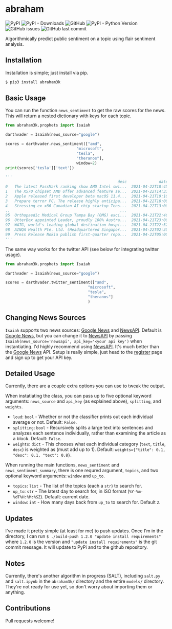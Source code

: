 # abraham

![PyPI](https://img.shields.io/pypi/v/abraham3k)
![PyPI - Downloads](https://img.shields.io/pypi/dm/abraham3k)
![GitHub](https://img.shields.io/github/license/ckinateder/abraham)
![PyPI - Python Version](https://img.shields.io/pypi/pyversions/abraham3k)
![GitHub issues](https://img.shields.io/github/issues/ckinateder/abraham)
![GitHub last commit](https://img.shields.io/github/last-commit/ckinateder/abraham)


Algorithmically predict public sentiment on a topic using flair sentiment analysis.

## Installation

Installation is simple; just install via pip.

```bash
$ pip3 install abraham3k
```

## Basic Usage

You can run the function `news_sentiment` to get the raw scores for the news. This will return a nested dictionary with keys for each topic.

```python
from abraham3k.prophets import Isaiah

darthvader = Isaiah(news_source="google") 

scores = darthvader.news_sentiment(["amd", 
                               "microsoft", 
                               "tesla", 
                               "theranos"], 
                               window=2)
print(scores['tesla']['text'])

'''
                                                 desc              datetime  probability sentiment
0   The latest PassMark ranking show AMD Intel swi...  2021-04-22T18:45:03Z     0.999276  NEGATIVE
1   The X570 chipset AMD offer advanced feature se...  2021-04-22T14:33:07Z     0.999649  POSITIVE
2   Apple released first developer beta macOS 11.4...  2021-04-21T19:10:02Z     0.990774  POSITIVE
3   Prepare terror PC. The release highly anticipa...  2021-04-22T18:00:02Z     0.839055  POSITIVE
4   Stressing ex x86 Canadian AI chip startup Tens...  2021-04-22T13:00:07Z     0.759295  POSITIVE
..                                                ...                   ...          ...       ...
95  Orthopaedic Medical Group Tampa Bay (OMG) exci...  2021-04-21T22:46:00Z     0.979155  POSITIVE
96  OtterBox appointed Leader, proudly 100% Austra...  2021-04-21T23:00:00Z     0.992927  POSITIVE
97  WATG, world's leading global destination hospi...  2021-04-21T22:52:00Z     0.993889  POSITIVE
98  AINQA Health Pte. Ltd. (Headquartered Singapor...  2021-04-22T02:30:00Z     0.641172  POSITIVE
99  Press Release Nokia publish first-quarter repo...  2021-04-22T05:00:00Z     0.894449  NEGATIVE
'''
```

The same way works for the twitter API (see below for integrating twitter usage).

```python
from abraham3k.prophets import Isaiah

darthvader = Isaiah(news_source="google") 

scores = darthvader.twitter_sentiment(["amd", 
                                    "microsoft", 
                                    "tesla", 
                                    "theranos"]
                                    )
```

## Changing News Sources

`Isaiah` supports two news sources: [Google News](https://news.google.com/) and [NewsAPI](https://newsapi.org/). Default is [Google News](https://news.google.com/), but you can change it to [NewsAPI](https://newsapi.org/) by passing `Isaiah(news_source='newsapi', api_key='<your api key')` when instantiating. I'd highly recommend using [NewsAPI](https://newsapi.org/). It's much better than the [Google News](https://news.google.com/) API. Setup is really simple, just head to the [register](https://newsapi.org/register) page and sign up to get your API key.

## Detailed Usage

Currently, there are a couple extra options you can use to tweak the output.

When instatiating the class, you can pass up to five optional keyword arguments: `news_source` and `api_key` (as explained above), `splitting`, and `weights`.

* `loud`: `bool` - Whether or not the classifier prints out each individual average or not. Default: `False`.
* `splitting`: `bool` - Recursively splits a large text into sentences and analyzes each sentence individually, rather than examining the article as a block. Default: `False`.
* `weights`: `dict` - This chooses what each individual category (`text`, `title`, `desc`) is weighted as (must add up to 1). Default: `weights={"title": 0.1, "desc": 0.1, "text": 0.8}`.

When running the main functions, `news_sentiment` and `news_sentiment_summary`, there is one requred argument, `topics`, and two optional keyword arguments: `window` and `up_to`.

* `topics`: `list` - The list of the topics (each a `str`) to search for.
* `up_to`: `str` - The latest day to search for, in ISO format (`%Y-%m-%dT%H:%M:%SZ`). Default: current date.
* `window`: `int` - How many days back from `up_to` to search for. Default `2`.

## Updates

I've made it pretty simple (at least for me) to push updates. Once I'm in the directory, I can run `$ ./build-push 1.2.0 "update install requirements"` where `1.2.0` is the version and `"update install requirements"` is the git commit message. It will update to PyPi and to the github repository.

## Notes

Currently, there's another algorithm in progress (SALT), including `salt.py` and `salt.ipynb` in the `abraham3k/` directory and the entire `models/` directory. They're not ready for use yet, so don't worry about importing them or anything.

## Contributions

Pull requests welcome!
